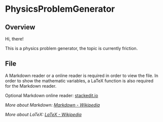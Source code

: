 # PhysicsProblemGenerator

## Overview

Hi, there!

This is a physics problem generator, the topic is currently friction.

## File

A Markdown reader or a online reader is required in order to view the file. 
In order to show the mathematic variables, a LaTeX function is also required for the Markdown reader.

Optional Markdown online reader: [stackedit.io](https://stackedit.io)

*More about Markdown: [Markdown - Wikipedia](https://en.wikipedia.org/wiki/Markdown)*

*More about LaTeX: [LaTeX - Wikipedia](https://en.wikipedia.org/wiki/LaTeX)*

